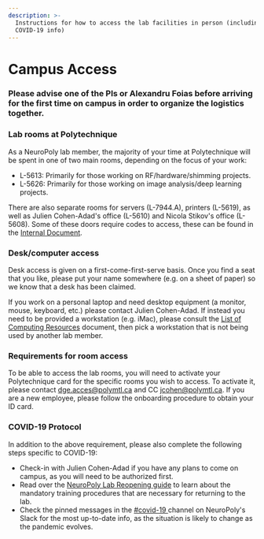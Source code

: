 ```yaml
---
description: >-
  Instructions for how to access the lab facilities in person (including
  COVID-19 info)
---
```


# Campus Access

### Please advise one of the PIs or Alexandru Foias before arriving for the first time on campus in order to organize the logistics together.

### Lab rooms at Polytechnique

As a NeuroPoly lab member, the majority of your time at Polytechnique will be spent in one of two main rooms, depending on the focus of your work:

* L-5613: Primarily for those working on RF/hardware/shimming projects.
* L-5626: Primarily for those working on image analysis/deep learning projects.

There are also separate rooms for servers \(L-7944.A\), printers \(L-5619\), as well as Julien Cohen-Adad's office \(L-5610\) and Nicola Stikov's office \(L-5608\). Some of these doors require codes to access, these can be found in the [Internal Document](https://docs.google.com/document/d/13iNhiBKYZWT9ytsvYeeYV4FJn6Wn00q9Ctka7toMV08/edit#heading=h.o24dt0r1154g).

### Desk/computer access

Desk access is given on a first-come-first-serve basis. Once you find a seat that you like, please put your name somewhere \(e.g. on a sheet of paper\) so we know that a desk has been claimed.

If you work on a personal laptop and need desktop equipment \(a monitor, mouse, keyboard, etc.\) please contact Julien Cohen-Adad. If instead you need to be provided a workstation \(e.g. iMac\), please consult the [List of Computing Resources](https://intranet.neuro.polymtl.ca/computing-resources/computing-resources-neuropoly#list-of-computers-at-neuropoly) document, then pick a workstation that is not being used by another lab member. 

### Requirements for room access

To be able to access the lab rooms, you will need to activate your Polytechnique card for the specific rooms you wish to access. To activate it, please contact [dge.acces@polymtl.ca](mailto:dge.acces@polymtl.ca) and CC [jcohen@polymtl.ca](mailto:jcohen@polymtl.ca). If you are a new employee, please follow the onboarding procedure to obtain your ID card.

### COVID-19 Protocol

In addition to the above requirement, please also complete the following steps specific to COVID-19:

* Check-in with Julien Cohen-Adad if you have any plans to come on campus, as you will need to be authorized first.
* Read over the [NeuroPoly Lab Reopening guide](https://docs.google.com/presentation/d/1JtJLcgdA7aXuxRHIzu1hN_lLjYK8PI0BKa0OK-155TE/edit#slide=id.p1) to learn about the mandatory training procedures that are necessary for returning to the lab.
* Check the pinned messages in the [\#covid-19 ](https://app.slack.com/client/T034UD4QN/C015YFVFWJC)channel on NeuroPoly's Slack for the most up-to-date info, as the situation is likely to change as the pandemic evolves.

